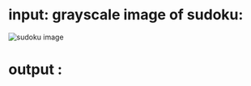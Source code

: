 # input: grayscale image of sudoku:

![sudoku image](http://aishack.in/static/img/tut/sudoku-original.jpg)
# output :
